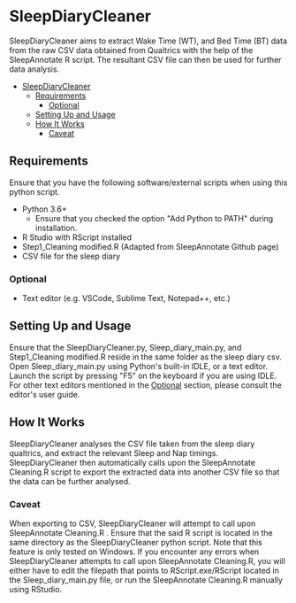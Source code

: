 # SleepDiaryCleaner

SleepDiaryCleaner aims to extract Wake Time (WT), and Bed Time (BT) data from the raw CSV data obtained from Qualtrics with the help of the SleepAnnotate R script. The resultant CSV file can then be used for further data analysis.

- [SleepDiaryCleaner](#sleepdiarycleaner)
  - [Requirements](#requirements)
    - [Optional](#optional)
  - [Setting Up and Usage](#setting-up-and-usage)
  - [How It Works](#how-it-works)
    - [Caveat](#caveat)

## Requirements

Ensure that you have the following software/external scripts when using this python script.

- Python 3.6+
  - Ensure that you checked the option "Add Python to PATH" during installation.
- R Studio with RScript installed
- Step1_Cleaning modified.R (Adapted from SleepAnnotate Github page)
- CSV file for the sleep diary

### Optional

- Text editor (e.g. VSCode, Sublime Text, Notepad++, etc.)

## Setting Up and Usage

Ensure that the SleepDiaryCleaner.py, Sleep_diary_main.py, and Step1_Cleaning modified.R reside in the same folder as the sleep diary csv. Open Sleep_diary_main.py using Python's built-in IDLE, or a text editor. Launch the script by pressing "F5" on the keyboard if you are using IDLE. For other text editors mentioned in the [Optional](#optional) section, please consult the editor's user guide.

## How It Works

SleepDiaryCleaner analyses the CSV file taken from the sleep diary qualtrics, and extract the relevant Sleep and Nap timings. SleepDiaryCleaner then automatically calls upon the SleepAnnotate Cleaning.R script to export the extracted data into another CSV file so that the data can be further analysed.

### Caveat

When exporting to CSV, SleepDiaryCleaner will attempt to call upon SleepAnnotate Cleaning.R . Ensure that the said R script is located in the same directory as the SleepDiaryCleaner python script. Note that this feature is only tested on Windows. If you encounter any errors when SleepDiaryCleaner attempts to call upon SleepAnnotate Cleaning.R, you will either have to edit the filepath that points to RScript.exe/RScript located in the Sleep_diary_main.py file, or run the SleepAnnotate Cleaning.R manually using RStudio.
